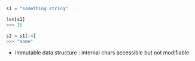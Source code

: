 ```python
s1 = "something string"

len[s1]
>>> 16 

s2 = s1[:4]
>>> "some"
```

- immutable data structure : internal chars accessible but not modifiable
